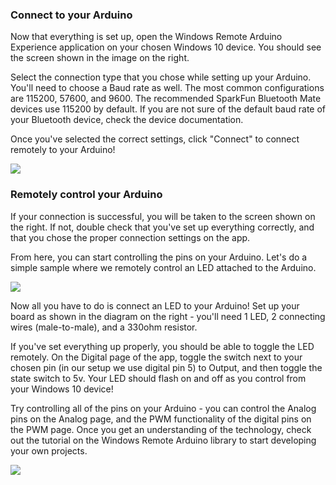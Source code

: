 <h3>Connect to your Arduino</h3>
<div class="row">
    <div class="col-md-6 col-sm-12 col-no-padding">
        <p>Now that everything is set up, open the Windows Remote Arduino Experience application on your chosen Windows 10 device. You should see the screen shown in the image on the right.</p>
        <p>Select the connection type that you chose while setting up your Arduino.  You'll need to choose a Baud rate as well.  The most common configurations are 115200, 57600, and 9600. The recommended SparkFun Bluetooth Mate devices use 115200 by default. If you are not sure of the default baud rate of your Bluetooth device, check the device documentation.</p>
        <p>Once you've selected the correct settings, click "Connect" to connect remotely to your Arduino!</p>
    </div>
    <div class="col-md-6 col-sm-12 col-no-padding">
        <img src="{{site.baseurl}}/images/remote-wiring/samples/basic/connection-page-wrae.png">
    </div>
</div>

<h3>Remotely control your Arduino</h3>
<div class="row">
    <div class="col-md-6 col-sm-12 col-no-padding">
        <p>If your connection is successful, you will be taken to the screen shown on the right.  If not, double check that you've set up everything correctly, and that you chose the proper connection settings on the app.</p>
        <p>From here, you can start controlling the pins on your Arduino.  Let's do a simple sample where we remotely control an LED attached to the Arduino.</p>
    </div>
    <div class="col-md-6 col-sm-12 col-no-padding">
        <img src="{{site.baseurl}}/images/remote-wiring/samples/basic/digital-page-wrae.png">
    </div>
</div>
<div class="row">
    <div class="col-md-6 col-sm-12 col-no-padding">
        <p>Now all you have to do is connect an LED to your Arduino!  Set up your board as shown in the diagram on the right - you'll need 1 LED, 2 connecting wires (male-to-male), and a 330ohm resistor.</p>
        <p>If you've set everything up properly, you should be able to toggle the LED remotely. On the Digital page of the app, toggle the switch next to your chosen pin (in our setup we use digital pin 5) to Output, and then toggle the state switch to 5v.  Your LED should flash on and off as you control from your Windows 10 device!</p>
        <p>Try controlling all of the pins on your Arduino - you can control the Analog pins on the Analog page, and the PWM functionality of the digital pins on the PWM page.  Once you get an understanding of the technology, check out the tutorial on the Windows Remote Arduino library to start developing your own projects.</p>
    </div>
    <div class="col-md-6 col-sm-12 col-no-padding">
        <img src="{{site.baseurl}}/images/remote-wiring/samples/basic/led-setup.png">
    </div>
</div>
